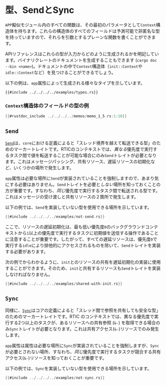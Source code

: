 # 型、SendとSync

`APP`擬似モジュール内のすべての関数は、その最初のパラメータとして`Context`構造体を持ちます。これらの構造体のすべてのフィールドは予測可能で非匿名な型を持っていますので、それらを引数とするプレーンな関数を書くことができます。

APIリファレンスはこれらの型が入力からどのように生成されるかを明記しています。バイナリクレートのドキュメントを生成することもできます (`cargo doc --bin <name>`)。ドキュメントの中で`Context`構造体（`init::Context`や`idle::Context`など）を見つけることができるでしょう。

以下の例は、`app`属性によって生成される様々なタイプを示しています。

``` **rust**
{{#include ../../../../examples/types.rs}}
```

### `Context`構造体のフィールドの型の例

```rust
{{#rustdoc_include ../../../../memos/memo_1_5.rs:1:10}}
```

## `Send`

[`Send`]は、`core`における定義によると「スレッド境界を越えて転送できる型」のためのマーカートレイトです。RTICのコンテキストでは、*異なる*優先度で実行するタスク間で値を転送することが可能な場合にのみ`Send`トレイトが必要となります。これはメッセージパッシング、共有リソース、遅延リソースの初期化など、いくつかの場所で発生します。

[`Send`]: https://doc.rust-lang.org/core/marker/trait.Send.html

`app`属性は必要な場所に`Send`が実装されていることを強制しますので、あまり気にする必要はありません。`Send`トレイトを必要と*しない*場所を知っておくことの方が重要です。すなわち、*同じ*優先度で実行するタスク間で転送される型です。これはメッセージの受け渡しと共有リソースの２箇所で発生します。

以下の例では、`Send`を実装していない型を使用できる場所を示しています。

``` rust
{{#include ../../../../examples/not-send.rs}}
```

ここで、リソースの遅延初期化は、最も低い優先度`0`のバックグラウンドコンテキストから`1`以上の優先度で実行するタスクに初期値を送信する操作であることに注意することが重要です。したがって、すべての遅延リソースは、優先度`0`で実行する`idle`により排他的にアクセスされるものを除いて、`Send`トレイトを実装する必要があります。

次の例でからわかるように、`init`とのリソースの共有を遅延初期化の実装に使用することができます。そのため、`init`と共有するリソースも`Send`トレイトを実装しなければなりません。

``` rust
{{#include ../../../../examples/shared-with-init.rs}}
```

## `Sync`

同様に、[`Sync`]はコアの定義によると「スレッド間で参照を共有しても安全な型」のためのマーカートレイトです。RTIC のコンテキストでは、異なる優先度で実行する2つ以上のタスクが、あるリソースへの共有参照 (`&-`) を取得できる場合のみ`Sync`トレイトが必要となります。これは共有アクセス(`&-`)リソースでのみ発生します。

[`Sync`]: https://doc.rust-lang.org/core/marker/trait.Sync.html

`app`属性は属性は必要な場所に`Sync`が実装されていることを強制しますが、`Sync`が必要とされない場所、すなわち、*同じ*優先度で実行するタスクが競合する共有アクセス(`&-`)リソースを知っておくことが重要です。

以下の例では、`Sync`を実装していない型を使用できる場所を示しています。

``` rust
{{#include ../../../../examples/not-sync.rs}}
```

